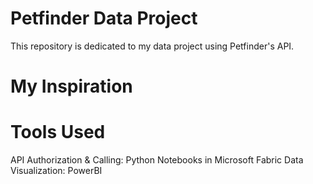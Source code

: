 # Petfinder Data Project
This repository is dedicated to my data project using Petfinder's API. 

# My Inspiration 


# Tools Used
API Authorization & Calling: Python Notebooks in Microsoft Fabric 
Data Visualization: PowerBI
